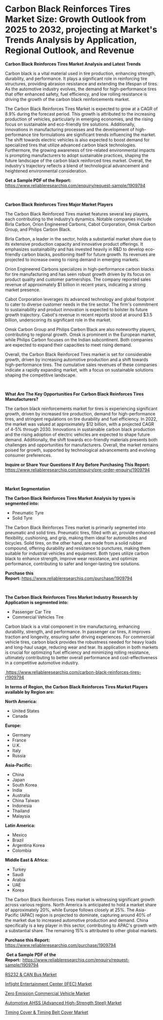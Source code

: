 <p><h1>Carbon Black Reinforces Tires Market Size: Growth Outlook from 2025 to 2032, projecting at Market's Trends Analysis by Application, Regional Outlook, and Revenue</h1></p><p><strong>Carbon Black Reinforces Tires Market Analysis and Latest Trends</strong></p>
<p><p>Carbon black is a vital material used in tire production, enhancing strength, durability, and performance. It plays a significant role in reinforcing tire structures, providing abrasion resistance and extending the lifespan of tires. As the automotive industry evolves, the demand for high-performance tires that offer enhanced safety, fuel efficiency, and low rolling resistance is driving the growth of the carbon black reinforcements market.</p><p>The Carbon Black Reinforces Tires Market is expected to grow at a CAGR of 8.9% during the forecast period. This growth is attributed to the increasing production of vehicles, particularly in emerging economies, and the rising focus on sustainable and eco-friendly tire solutions. Additionally, innovations in manufacturing processes and the development of high-performance tire formulations are significant trends influencing the market. The shift towards electric vehicles is also expected to boost demand for specialized tires that utilize advanced carbon black technologies. Furthermore, the growing awareness of tire-related environmental impacts is prompting manufacturers to adopt sustainable practices, shaping the future landscape of the carbon black reinforced tires market. Overall, the industry's trajectory reflects a blend of technological advancement and heightened environmental consideration.</p></p>
<p><strong>Get a Sample PDF of the Report:&nbsp;</strong> <a href="https://www.reliableresearchiq.com/enquiry/request-sample/1909794?utm_campaign=1082&utm_medium=2&utm_source=Github&utm_content=ia&utm_term=31032025&utm_id=carbon-black-reinforces-tires">https://www.reliableresearchiq.com/enquiry/request-sample/1909794</a></p>
<p>&nbsp;</p>
<p><strong>Carbon Black Reinforces Tires Major Market Players</strong></p>
<p><p>The Carbon Black Reinforced Tires market features several key players, each contributing to the industry’s dynamics. Notable companies include Birla Carbon, Orion Engineered Carbons, Cabot Corporation, Omsk Carbon Group, and Philips Carbon Black.</p><p>Birla Carbon, a leader in the sector, holds a substantial market share due to its extensive production capacity and innovative product offerings. It emphasizes sustainability and has invested heavily in R&D to develop eco-friendly carbon blacks, positioning itself for future growth. Its revenues are projected to increase owing to rising demand in emerging markets.</p><p>Orion Engineered Carbons specializes in high-performance carbon blacks for tire manufacturing and has seen robust growth driven by its focus on product quality and customer partnerships. The company reported sales revenue of approximately $1 billion in recent years, indicating a strong market presence.</p><p>Cabot Corporation leverages its advanced technology and global footprint to cater to diverse customer needs in the tire sector. The firm's commitment to sustainability and product innovation is expected to bolster its future growth trajectory. Cabot's revenue in recent reports stood at around $3.5 billion, underscoring its significant role in the market.</p><p>Omsk Carbon Group and Philips Carbon Black are also noteworthy players, contributing to regional growth. Omsk is prominent in the European market, while Philips Carbon focuses on the Indian subcontinent. Both companies are expected to expand their capacities to meet rising demand.</p><p>Overall, the Carbon Black Reinforced Tires market is set for considerable growth, driven by increasing automotive production and a shift towards high-performance tires. The cumulative sales revenues of these companies indicate a rapidly expanding market, with a focus on sustainable solutions shaping the competitive landscape.</p></p>
<p>&nbsp;</p>
<p><strong>What Are The Key Opportunities For Carbon Black Reinforces Tires Manufacturers?</strong></p>
<p><p>The carbon black reinforcements market for tires is experiencing significant growth, driven by increased tire production, demand for high-performance tires, and stringent regulations on tire durability and fuel efficiency. In 2022, the market was valued at approximately $12 billion, with a projected CAGR of 4-5% through 2030. Innovations in sustainable carbon black production and the rising adoption of electric vehicles are expected to shape future demand. Additionally, the shift towards eco-friendly materials presents both challenges and opportunities for manufacturers. Overall, the market remains poised for growth, supported by technological advancements and evolving consumer preferences.</p></p>
<p><strong>Inquire or Share Your Questions If Any Before Purchasing This Report:</strong> <a href="https://www.reliableresearchiq.com/enquiry/pre-order-enquiry/1909794?utm_campaign=1082&utm_medium=2&utm_source=Github&utm_content=ia&utm_term=31032025&utm_id=carbon-black-reinforces-tires">https://www.reliableresearchiq.com/enquiry/pre-order-enquiry/1909794</a></p>
<p>&nbsp;</p>
<p><strong>Market Segmentation</strong></p>
<p><strong>The Carbon Black Reinforces Tires Market Analysis by types is segmented into:</strong></p>
<p><ul><li>Pneumatic Tyre</li><li>Solid Tyre</li></ul></p>
<p><p>The Carbon Black Reinforces Tires market is primarily segmented into pneumatic and solid tires. Pneumatic tires, filled with air, provide enhanced flexibility, cushioning, and grip, making them ideal for automobiles and bicycles. Solid tires, on the other hand, are made from a solid rubber compound, offering durability and resistance to punctures, making them suitable for industrial vehicles and equipment. Both types utilize carbon black to enhance strength, improve wear resistance, and optimize performance, contributing to safer and longer-lasting tire solutions.</p></p>
<p><strong>Purchase this Report:&nbsp;</strong><a href="https://www.reliableresearchiq.com/purchase/1909794?utm_campaign=1082&utm_medium=2&utm_source=Github&utm_content=ia&utm_term=31032025&utm_id=carbon-black-reinforces-tires">https://www.reliableresearchiq.com/purchase/1909794</a></p>
<p>&nbsp;</p>
<p><strong>The Carbon Black Reinforces Tires Market Industry Research by Application is segmented into:</strong></p>
<p><ul><li>Passenger Car Tire</li><li>Commercial Vehicles Tire</li></ul></p>
<p><p>Carbon black is a vital component in tire manufacturing, enhancing durability, strength, and performance. In passenger car tires, it improves traction and longevity, ensuring safer driving experiences. For commercial vehicle tires, carbon black provides the robustness needed for heavy loads and long-haul usage, reducing wear and tear. Its application in both markets is crucial for optimizing fuel efficiency and minimizing rolling resistance, ultimately contributing to better overall performance and cost-effectiveness in a competitive automotive industry.</p></p>
<p><a href="https://www.reliableresearchiq.com/carbon-black-reinforces-tires-r1909794?utm_campaign=1082&utm_medium=2&utm_source=Github&utm_content=ia&utm_term=31032025&utm_id=carbon-black-reinforces-tires">&nbsp;https://www.reliableresearchiq.com/carbon-black-reinforces-tires-r1909794</a></p>
<p><strong>In terms of Region, the Carbon Black Reinforces Tires Market Players available by Region are:</strong></p>
<p>
    <p> <strong> North America: </strong>
        <ul>
            <li>United States</li>
            <li>Canada</li>
        </ul>
        </p> 
    <p> <strong> Europe: </strong>
        <ul>
            <li>Germany</li>
            <li>France</li>
            <li>U.K.</li>
            <li>Italy</li>
            <li>Russia</li>
        </ul>
        </p> 
    <p> <strong> Asia-Pacific: </strong>
        <ul>
            <li>China</li>
            <li>Japan</li>
            <li>South Korea</li>
            <li>India</li>
            <li>Australia</li>
            <li>China Taiwan</li>
            <li>Indonesia</li>
            <li>Thailand</li>
            <li>Malaysia</li>
        </ul>
        </p> 
    <p> <strong> Latin America: </strong>
        <ul>
            <li>Mexico</li>
            <li>Brazil</li>
            <li>Argentina Korea</li>
            <li>Colombia</li>
        </ul>
        </p> 
    <p> <strong> Middle East & Africa: </strong>
        <ul>
            <li>Turkey</li>
            <li>Saudi</li>
            <li>Arabia</li>
            <li>UAE</li>
            <li>Korea</li>
        </ul>
    </p>
    </p>
<p><p>The Carbon Black Reinforces Tires market is witnessing significant growth across various regions. North America is anticipated to hold a market share of approximately 20%, while Europe follows closely at 25%. The Asia-Pacific (APAC) region is projected to dominate, capturing around 40% of the market due to increased automotive production and demand. China specifically is a key player in this sector, contributing to APAC's growth with a substantial share. The remaining 15% is attributed to other global markets.</p></p>
<p><strong>Purchase this Report: </strong><a href="https://www.reliableresearchiq.com/purchase/1909794?utm_campaign=1082&utm_medium=2&utm_source=Github&utm_content=ia&utm_term=31032025&utm_id=carbon-black-reinforces-tires">https://www.reliableresearchiq.com/purchase/1909794</a></p>
<p>&nbsp;<strong>Get a Sample PDF of the Report:&nbsp;&nbsp;</strong><a href="https://www.reliableresearchiq.com/enquiry/request-sample/1909794?utm_campaign=1082&utm_medium=2&utm_source=Github&utm_content=ia&utm_term=31032025&utm_id=carbon-black-reinforces-tires">https://www.reliableresearchiq.com/enquiry/request-sample/1909794</a></p>
<p><strong></strong></p>
<p><p><a href="https://github.com/aijazdeitzbq/Market-Research-Report-List-1/blob/main/rs232-can-bus-market.md?utm_campaign=1082&utm_medium=2&utm_source=Github&utm_content=ia&utm_term=31032025&utm_id=carbon-black-reinforces-tires">RS232 & CAN Bus Market</a></p><p><a href="https://github.com/monacaquddus/Market-Research-Report-List-1/blob/main/inflight-entertainment-center-ifec-market.md?utm_campaign=1082&utm_medium=2&utm_source=Github&utm_content=ia&utm_term=31032025&utm_id=carbon-black-reinforces-tires">Inflight Entertainment Center (IFEC) Market</a></p><p><a href="https://github.com/gambokaiohjr/Market-Research-Report-List-1/blob/main/zero-emission-commercial-vehicle-market.md?utm_campaign=1082&utm_medium=2&utm_source=Github&utm_content=ia&utm_term=31032025&utm_id=carbon-black-reinforces-tires">Zero Emission Commercial Vehicle Market</a></p><p><a href="https://github.com/mgapeak/Market-Research-Report-List-1/blob/main/automotive-ahss-advanced-high-strength-steel-market.md?utm_campaign=1082&utm_medium=2&utm_source=Github&utm_content=ia&utm_term=31032025&utm_id=carbon-black-reinforces-tires">Automotive AHSS (Advanced High-Strength Steel) Market</a></p><p><a href="https://github.com/owaysusing/Market-Research-Report-List-1/blob/main/timing-cover-timing-belt-cover-market.md?utm_campaign=1082&utm_medium=2&utm_source=Github&utm_content=ia&utm_term=31032025&utm_id=carbon-black-reinforces-tires">Timing Cover & Timing Belt Cover Market</a></p></p>
